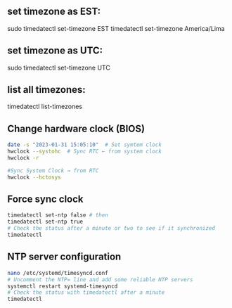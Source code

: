 ## set timezone as EST:

sudo timedatectl set-timezone EST
timedatectl set-timezone America/Lima
## set timezone as UTC:

sudo timedatectl set-timezone UTC

## list all timezones:

timedatectl list-timezones

## Change hardware clock (BIOS)
```bash
date -s "2023-01-31 15:05:10"  # Set symtem clock
hwclock --systohc  # Sync RTC ← from system clock
hwclock -r

#Sync System Clock → from RTC
hwclock --hctosys
```

## Force sync clock
```bash
timedatectl set-ntp false # then
timedatectl set-ntp true
# Check the status after a minute or two to see if it synchronized
timedatectl
```

## NTP server configuration
```bash
nano /etc/systemd/timesyncd.conf
# Uncomment the NTP= line and add some reliable NTP servers
systemctl restart systemd-timesyncd
# Check the status with timedatectl after a minute
timedatectl
```